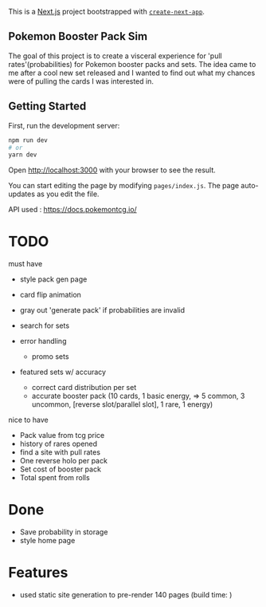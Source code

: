 This is a [Next.js](https://nextjs.org/) project bootstrapped with [`create-next-app`](https://github.com/vercel/next.js/tree/canary/packages/create-next-app).

## Pokemon Booster Pack Sim
The goal of this project is to create a visceral experience for 'pull rates'(probabilities) for Pokemon booster packs and sets. The idea came to me after a cool new set released and I wanted to find out what my chances were of pulling the cards I was interested in.

## Getting Started

First, run the development server:

```bash
npm run dev
# or
yarn dev
```

Open [http://localhost:3000](http://localhost:3000) with your browser to see the result.

You can start editing the page by modifying `pages/index.js`. The page auto-updates as you edit the file.

API used : https://docs.pokemontcg.io/

# TODO
must have
- style pack gen page
- card flip animation
- gray out 'generate pack' if probabilities are invalid
- search for sets

- error handling
    - promo sets
- featured sets w/ accuracy
    - correct card distribution per set
    - accurate booster pack (10 cards, 1 basic energy, => 5 common, 3 uncommon, [reverse slot/parallel slot], 1 rare, 1 energy)

nice to have
- Pack value from tcg price
- history of rares opened
- find a site with pull rates
- One reverse holo per pack
- Set cost of booster pack 
- Total spent from rolls

# Done
- Save probability in storage
- style home page

# Features
- used static site generation to pre-render 140 pages (build time: )
